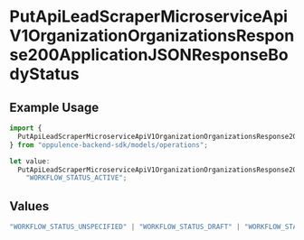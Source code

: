 # PutApiLeadScraperMicroserviceApiV1OrganizationOrganizationsResponse200ApplicationJSONResponseBodyStatus

## Example Usage

```typescript
import {
  PutApiLeadScraperMicroserviceApiV1OrganizationOrganizationsResponse200ApplicationJSONResponseBodyStatus,
} from "oppulence-backend-sdk/models/operations";

let value:
  PutApiLeadScraperMicroserviceApiV1OrganizationOrganizationsResponse200ApplicationJSONResponseBodyStatus =
    "WORKFLOW_STATUS_ACTIVE";
```

## Values

```typescript
"WORKFLOW_STATUS_UNSPECIFIED" | "WORKFLOW_STATUS_DRAFT" | "WORKFLOW_STATUS_ACTIVE" | "WORKFLOW_STATUS_PAUSED" | "WORKFLOW_STATUS_FAILED" | "WORKFLOW_STATUS_COMPLETED" | "WORKFLOW_STATUS_ARCHIVED" | "WORKFLOW_STATUS_PENDING_APPROVAL" | "WORKFLOW_STATUS_VALIDATING" | "WORKFLOW_STATUS_QUOTA_EXCEEDED" | "WORKFLOW_STATUS_WARNING"
```